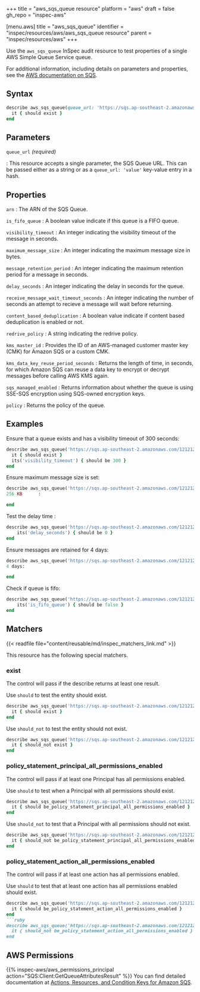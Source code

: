 +++
title = "aws_sqs_queue resource"
platform = "aws"
draft = false
gh_repo = "inspec-aws"

[menu.aws]
title = "aws_sqs_queue"
identifier = "inspec/resources/aws/aws_sqs_queue resource"
parent = "inspec/resources/aws"
+++

Use the `aws_sqs_queue` InSpec audit resource to test properties of a single AWS Simple Queue Service queue.

For additional information, including details on parameters and properties, see the [AWS documentation on SQS](https://docs.aws.amazon.com/AWSSimpleQueueService/latest/SQSDeveloperGuide/welcome.html).

## Syntax

```ruby
describe aws_sqs_queue(queue_url: 'https://sqs.ap-southeast-2.amazonaws.com/1212121/MyQueue') do
  it { should exist }
end
```

## Parameters

`queue_url` _(required)_

: This resource accepts a single parameter, the SQS Queue URL.
  This can be passed either as a string or as a `queue_url: 'value'` key-value entry in a hash.

## Properties

`arn`
: The ARN of the SQS Queue.

`is_fifo_queue`
: A boolean value indicate if this queue is a FIFO queue.

`visibility_timeout`
: An integer indicating the visibility timeout of the message in seconds.

`maximum_message_size`
: An integer indicating the maximum message size in bytes.

`message_retention_period`
: An integer indicating the maximum retention period for a message in seconds.

`delay_seconds`
: An integer indicating the delay in seconds for the queue.

`receive_message_wait_timeout_seconds`
: An integer indicating the number of seconds an attempt to recieve a message will wait before returning.

`content_based_deduplication`
: A boolean value indicate if content based deduplication is enabled or not.

`redrive_policy`
: A string indicating the redrive policy.

`kms_master_id`
: Provides the ID of an AWS-managed customer master key (CMK) for Amazon SQS or a custom CMK.

`kms_data_key_reuse_period_seconds`
: Returns the length of time, in seconds, for which Amazon SQS can reuse a data key to encrypt or decrypt messages before calling AWS KMS again.

`sqs_managed_enabled`
: Returns information about whether the queue is using SSE-SQS encryption using SQS-owned encryption keys.

`policy`
: Returns the policy of the queue.

## Examples

Ensure that a queue exists and has a visibility timeout of 300 seconds:

```ruby
describe aws_sqs_queue('https://sqs.ap-southeast-2.amazonaws.com/1212121/MyQueue') do
  it { should exist }
  its('visibility_timeout') { should be 300 }
end
```

Ensure maximum message size is set:

```ruby
describe aws_sqs_queue('https://sqs.ap-southeast-2.amazonaws.com/1212121/MyQueue') do
256 KB      :

end
```

Test the delay time :

```ruby
describe aws_sqs_queue('https://sqs.ap-southeast-2.amazonaws.com/1212121/MyQueue') do
    its('delay_seconds') { should be 0 }
end
```

Ensure messages are retained for 4 days:

```ruby
describe aws_sqs_queue('https://sqs.ap-southeast-2.amazonaws.com/1212121/MyQueue') do
4 days:

end
```

Check if queue is fifo:

```ruby
describe aws_sqs_queue('https://sqs.ap-southeast-2.amazonaws.com/1212121/MyQueue') do
    its('is_fifo_queue') { should be false }
end
```

## Matchers

{{< readfile file="content/reusable/md/inspec_matchers_link.md" >}}

This resource has the following special matchers.

### exist

The control will pass if the describe returns at least one result.

Use `should` to test the entity should exist.

```ruby
describe aws_sqs_queue('https://sqs.ap-southeast-2.amazonaws.com/1212121/MyQueue') do
  it { should exist }
end
```

Use `should_not` to test the entity should not exist.

```ruby
describe aws_sqs_queue('https://sqs.ap-southeast-2.amazonaws.com/1212121/MyQueueWhichDoesntExist') do
  it { should_not exist }
end
```

### policy_statement_principal_all_permissions_enabled

The control will pass if at least one Principal has all permissions enabled.

Use `should` to test when a Principal with all permissions should exist.

```ruby
describe aws_sqs_queue('https://sqs.ap-southeast-2.amazonaws.com/1212121/MyQueue') do
  it { should be_policy_statement_principal_all_permissions_enabled }
end
```

Use `should_not` to test that a Principal with all permissions should not exist.

```ruby
describe aws_sqs_queue('https://sqs.ap-southeast-2.amazonaws.com/1212121/MyQueueWhichDoesntExist') do
  it { should_not be_policy_statement_principal_all_permissions_enabled }
end
```

### policy_statement_action_all_permissions_enabled

The control will pass if at least one action has all permissions enabled.

Use `should` to test that at least one action has all permissions enabled should exist.

```ruby
describe aws_sqs_queue('https://sqs.ap-southeast-2.amazonaws.com/1212121/MyQueue') do
  it { should be_policy_statement_action_all_permissions_enabled }
end
```ruby
describe aws_sqs_queue('https://sqs.ap-southeast-2.amazonaws.com/1212121/MyQueueWhichDoesntExist') do
  it { should_not be_policy_statement_action_all_permissions_enabled }
end
```

## AWS Permissions

{{% inspec-aws/aws_permissions_principal action="SQS:Client:GetQueueAttributesResult" %}}
You can find detailed documentation at [Actions, Resources, and Condition Keys for Amazon SQS](https://docs.aws.amazon.com/AWSSimpleQueueService/latest/SQSDeveloperGuide/sqs-using-identity-based-policies.html).
